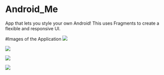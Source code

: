 # Android_Me
App that lets you style your own Android! This uses Fragments to create a flexible and responsive UI.


#Images of the Application
![](images/photo_2020-09-17_00-41-30.jpg)

![](images/photo_2020-09-17_00-41-31.jpg)

![](images/photo_2020-09-17_00-41-32.jpg)


![](images/photo_2020-09-17_00-41-33.jpg)


